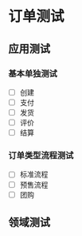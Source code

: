 # 订单测试

## 应用测试

### 基本单独测试

- [ ] 创建
- [ ] 支付
- [ ] 发货
- [ ] 评价
- [ ] 结算

### 订单类型流程测试

- [ ] 标准流程
- [ ] 预售流程
- [ ] 团购

## 领域测试


